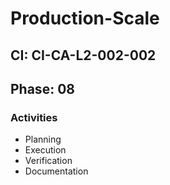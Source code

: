 # Production-Scale

## CI: CI-CA-L2-002-002
## Phase: 08

### Activities
- Planning
- Execution
- Verification
- Documentation
